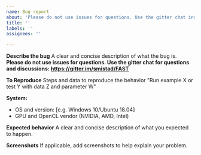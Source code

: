 ```yaml
---
name: Bug report
about: 'Please do not use issues for questions. Use the gitter chat instead: https://gitter.im/smistad/FAST'
title: ''
labels: ''
assignees: ''

---
```


**Describe the bug**
A clear and concise description of what the bug is. 
**Please do not use issues for questions. Use the gitter chat for questions and discussions: https://gitter.im/smistad/FAST**

**To Reproduce**
Steps and data to reproduce the behavior
"Run example X or test Y with data Z and parameter W"

**System:**
- OS and version: [e.g. Windows 10/Ubuntu 18.04]
- GPU and OpenCL vendor (NVIDIA, AMD, Intel)

**Expected behavior**
A clear and concise description of what you expected to happen.

**Screenshots**
If applicable, add screenshots to help explain your problem.
